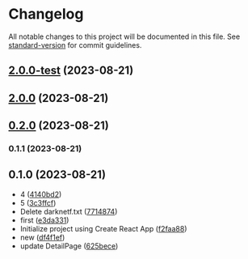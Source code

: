 # Changelog

All notable changes to this project will be documented in this file. See [standard-version](https://github.com/conventional-changelog/standard-version) for commit guidelines.

## [2.0.0-test](https://github.com/babycrocodileschnappi/123456/compare/v2.0.0...v2.0.0-test) (2023-08-21)

## [2.0.0](https://github.com/babycrocodileschnappi/123456/compare/v0.2.0...v2.0.0) (2023-08-21)

## [0.2.0](https://github.com/babycrocodileschnappi/123456/compare/v0.1.1...v0.2.0) (2023-08-21)

### 0.1.1 (2023-08-21)

## 0.1.0 (2023-08-21)

* 4 ([4140bd2](https://github.com/babycrocodileschnappi/123456/commit/4140bd2))
* 5 ([3c3ffcf](https://github.com/babycrocodileschnappi/123456/commit/3c3ffcf))
* Delete darknetf.txt ([7714874](https://github.com/babycrocodileschnappi/123456/commit/7714874))
* first ([e3da331](https://github.com/babycrocodileschnappi/123456/commit/e3da331))
* Initialize project using Create React App ([f2faa88](https://github.com/babycrocodileschnappi/123456/commit/f2faa88))
* new ([df4f1ef](https://github.com/babycrocodileschnappi/123456/commit/df4f1ef))
* update DetailPage ([625bece](https://github.com/babycrocodileschnappi/123456/commit/625bece))



